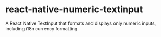 # react-native-numeric-textinput
A React Native TextInput that formats and displays only numeric inputs, including i18n currency formatting.
